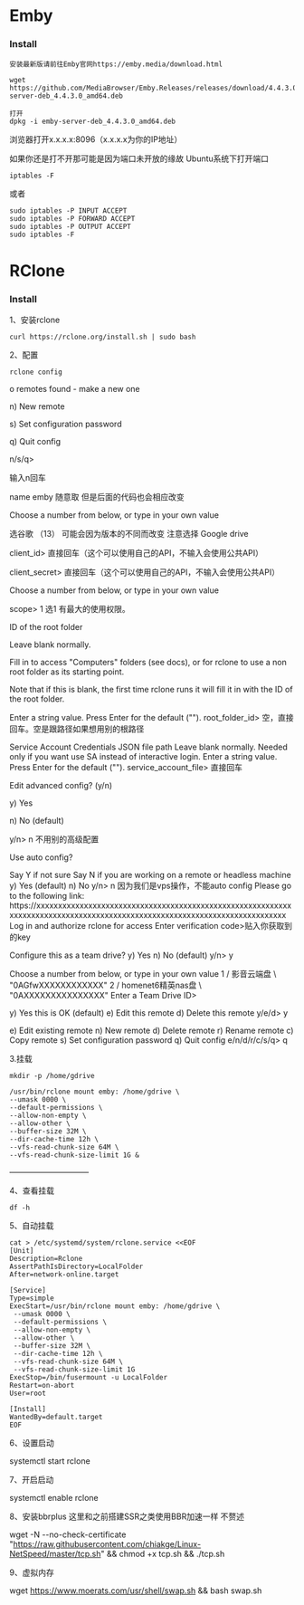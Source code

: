 Emby
===========

### Install
    安装最新版请前往Emby官网https://emby.media/download.html
    
    wget https://github.com/MediaBrowser/Emby.Releases/releases/download/4.4.3.0/emby-server-deb_4.4.3.0_amd64.deb

    打开
    dpkg -i emby-server-deb_4.4.3.0_amd64.deb



浏览器打开x.x.x.x:8096（x.x.x.x为你的IP地址）

如果你还是打不开那可能是因为端口未开放的缘故 Ubuntu系统下打开端口

    iptables -F

或者

    sudo iptables -P INPUT ACCEPT
    sudo iptables -P FORWARD ACCEPT
    sudo iptables -P OUTPUT ACCEPT
    sudo iptables -F


RClone
===========

### Install

1、安装rclone

    curl https://rclone.org/install.sh | sudo bash

2、配置

    rclone config

o remotes found - make a new one

n) New remote

s) Set configuration password

q) Quit config

n/s/q>

输入n回车

name emby 随意取 但是后面的代码也会相应改变

Choose a number from below, or type in your own value

选谷歌 （13） 可能会因为版本的不同而改变 注意选择 Google drive

client_id> 直接回车（这个可以使用自己的API，不输入会使用公共API）

client_secret> 直接回车（这个可以使用自己的API，不输入会使用公共API）

Choose a number from below, or type in your own value

scope> 1 选1 有最大的使用权限。

ID of the root folder

Leave blank normally.

Fill in to access "Computers" folders (see docs), or for rclone to use
a non root folder as its starting point.



Note that if this is blank, the first time rclone runs it will fill it
in with the ID of the root folder.


Enter a string value. Press Enter for the default ("").
root_folder_id> 空，直接回车。空是跟路径如果想用别的根路径


Service Account Credentials JSON file path
Leave blank normally.
Needed only if you want use SA instead of interactive login.
Enter a string value. Press Enter for the default ("").
service_account_file> 直接回车

Edit advanced config? (y/n)

y) Yes

n) No (default)

y/n> 
n 不用别的高级配置

Use auto config?

Say Y if not sure
Say N if you are working on a remote or headless machine
y) Yes (default)
n) No
y/n> n 因为我们是vps操作，不能auto config
Please go to the following link: https://xxxxxxxxxxxxxxxxxxxxxxxxxxxxxxxxxxxxxxxxxxxxxxxxxxxxxxxxxxxxxxxxxxxxxxxxxxxxxxxxxxxxxxxxxxxxxxxxxxxxxxxxxxxxxxxxxxxxxxxxxxx
Log in and authorize rclone for access
Enter verification code>贴入你获取到的key

Configure this as a team drive?
y) Yes
n) No (default)
y/n> y

Choose a number from below, or type in your own value
1 / 影音云端盘
\ "0AGfwXXXXXXXXXXXX"
2 / homenet6精英nas盘
\ "0AXXXXXXXXXXXXXXX"
Enter a Team Drive ID>

y) Yes this is OK (default)
e) Edit this remote
d) Delete this remote
y/e/d> y

e) Edit existing remote
n) New remote
d) Delete remote
r) Rename remote
c) Copy remote
s) Set configuration password
q) Quit config
e/n/d/r/c/s/q> q

3.挂载

    mkdir -p /home/gdrive

    /usr/bin/rclone mount emby: /home/gdrive \
    --umask 0000 \
    --default-permissions \
    --allow-non-empty \
    --allow-other \
    --buffer-size 32M \
    --dir-cache-time 12h \
    --vfs-read-chunk-size 64M \
    --vfs-read-chunk-size-limit 1G &
——————————

4、查看挂载

    df -h
5、自动挂载

    cat > /etc/systemd/system/rclone.service <<EOF
    [Unit]
    Description=Rclone
    AssertPathIsDirectory=LocalFolder
    After=network-online.target

    [Service]
    Type=simple
    ExecStart=/usr/bin/rclone mount emby: /home/gdrive \
     --umask 0000 \
     --default-permissions \
     --allow-non-empty \
     --allow-other \
     --buffer-size 32M \
     --dir-cache-time 12h \
     --vfs-read-chunk-size 64M \
     --vfs-read-chunk-size-limit 1G
    ExecStop=/bin/fusermount -u LocalFolder
    Restart=on-abort
    User=root

    [Install]
    WantedBy=default.target
    EOF

6、设置启动

systemctl start rclone

7、开启启动

systemctl enable rclone

8、安装bbrplus 这里和之前搭建SSR之类使用BBR加速一样 不赘述

wget -N --no-check-certificate "https://raw.githubusercontent.com/chiakge/Linux-NetSpeed/master/tcp.sh" && chmod +x tcp.sh && ./tcp.sh

9、虚拟内存

wget https://www.moerats.com/usr/shell/swap.sh && bash swap.sh
